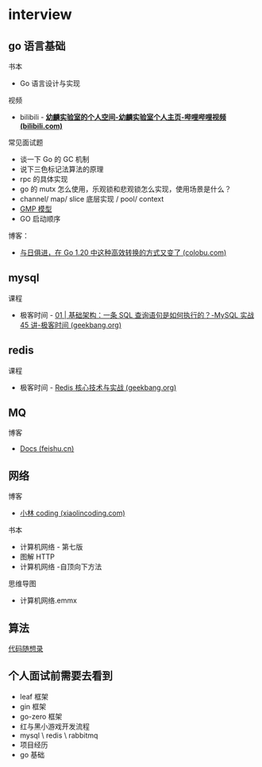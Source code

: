 # interview

## go 语言基础

书本

- Go 语言设计与实现

视频

- bilibili - **[幼麟实验室的个人空间-幼麟实验室个人主页-哔哩哔哩视频 (bilibili.com)](https://space.bilibili.com/567195437?spm_id_from=333.788.0.0)**

常见面试题

- 谈一下 Go 的 GC 机制
- 说下三色标记法算法的原理
- rpc 的具体实现
- go 的 mutx 怎么使用，乐观锁和悲观锁怎么实现，使用场景是什么？
- channel/ map/ slice 底层实现 / pool/ context
- [GMP 模型](https://kiosk007.top/post/golang-gmp/)
- GO 启动顺序

博客：

- [与日俱进，在 Go 1.20 中这种高效转换的方式又变了 (colobu.com)](https://colobu.com/2022/09/06/string-byte-convertion/)

## mysql

课程

- 极客时间 - [01 | 基础架构：一条 SQL 查询语句是如何执行的？-MySQL 实战 45 讲-极客时间 (geekbang.org)](https://time.geekbang.org/column/article/68319)

## redis

课程

- 极客时间 - [Redis 核心技术与实战 (geekbang.org)](https://time.geekbang.org/column/intro/100056701)

## MQ

博客

- [Docs (feishu.cn)](https://w8f48xv1h6.feishu.cn/wiki/wikcnAJFKENsXWuBOgvgicTOEhc)

## 网络

博客

- [小林 coding (xiaolincoding.com)](https://www.xiaolincoding.com/)

书本

- 计算机网络 - 第七版
- 图解 HTTP
- 计算机网络 -自顶向下方法

思维导图

- 计算机网络.emmx

## 算法

[代码随想录](https://programmercarl.com/)

## 个人面试前需要去看到

- leaf 框架
- gin 框架
- go-zero 框架
- 红与黑小游戏开发流程
- mysql \ redis \ rabbitmq
- 项目经历
- go 基础
